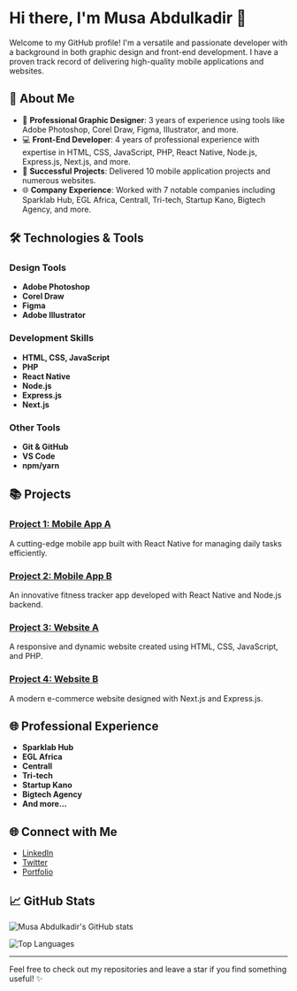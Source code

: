 # Hi there, I'm Musa Abdulkadir 👋

Welcome to my GitHub profile! I'm a versatile and passionate developer with a background in both graphic design and front-end development. I have a proven track record of delivering high-quality mobile applications and websites.

## 🚀 About Me

- 🎨 **Professional Graphic Designer**: 3 years of experience using tools like Adobe Photoshop, Corel Draw, Figma, Illustrator, and more.
- 💻 **Front-End Developer**: 4 years of professional experience with expertise in HTML, CSS, JavaScript, PHP, React Native, Node.js, Express.js, Next.js, and more.
- 🌟 **Successful Projects**: Delivered 10 mobile application projects and numerous websites.
- 🌐 **Company Experience**: Worked with 7 notable companies including Sparklab Hub, EGL Africa, Centrall, Tri-tech, Startup Kano, Bigtech Agency, and more.

## 🛠️ Technologies & Tools

### Design Tools
- **Adobe Photoshop**
- **Corel Draw**
- **Figma**
- **Adobe Illustrator**

### Development Skills
- **HTML, CSS, JavaScript**
- **PHP**
- **React Native**
- **Node.js**
- **Express.js**
- **Next.js**

### Other Tools
- **Git & GitHub**
- **VS Code**
- **npm/yarn**

## 📚 Projects

### [Project 1: Mobile App A](https://github.com/yourusername/mobile-app-a)
A cutting-edge mobile app built with React Native for managing daily tasks efficiently.

### [Project 2: Mobile App B](https://github.com/yourusername/mobile-app-b)
An innovative fitness tracker app developed with React Native and Node.js backend.

### [Project 3: Website A](https://github.com/yourusername/website-a)
A responsive and dynamic website created using HTML, CSS, JavaScript, and PHP.

### [Project 4: Website B](https://github.com/yourusername/website-b)
A modern e-commerce website designed with Next.js and Express.js.

## 🌐 Professional Experience

- **Sparklab Hub**
- **EGL Africa**
- **Centrall**
- **Tri-tech**
- **Startup Kano**
- **Bigtech Agency**
- **And more...**

## 🌐 Connect with Me

- [LinkedIn](https://www.linkedin.com/in/yourprofile)
- [Twitter](https://twitter.com/yourprofile)
- [Portfolio](https://yourportfolio.com)

## 📈 GitHub Stats

![Musa Abdulkadir's GitHub stats](https://github-readme-stats.vercel.app/api?username=yourusername&show_icons=true&theme=radical)

![Top Languages](https://github-readme-stats.vercel.app/api/top-langs/?username=yourusername&layout=compact&theme=radical)

---

Feel free to check out my repositories and leave a star if you find something useful! ✨
